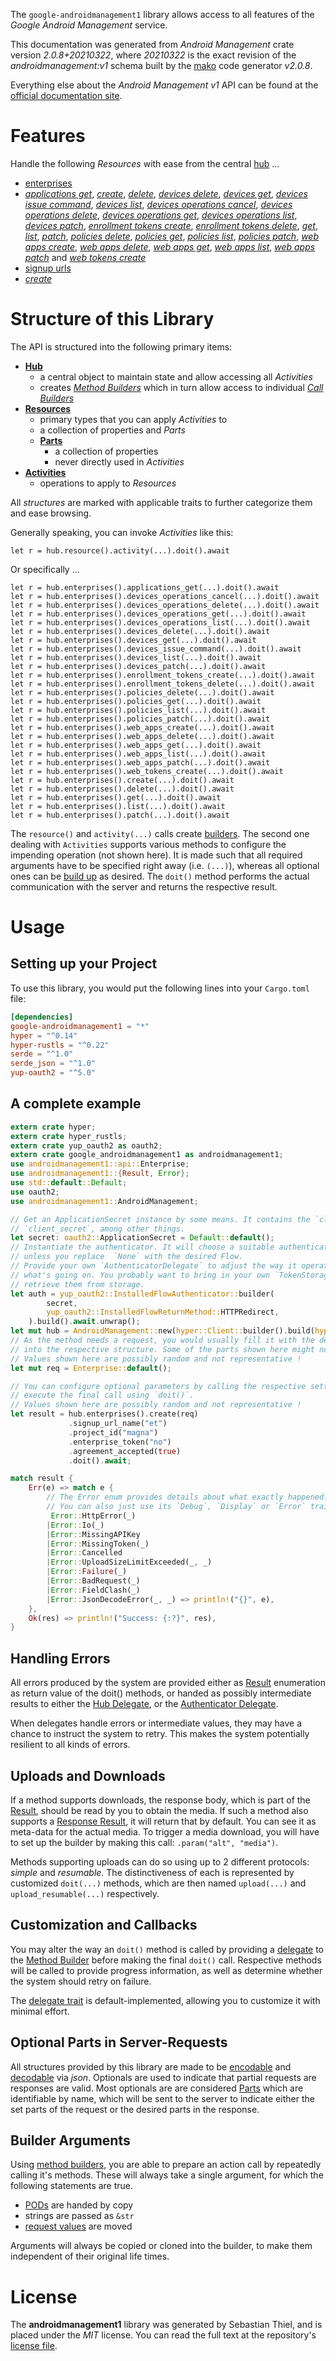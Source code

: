 <!---
DO NOT EDIT !
This file was generated automatically from 'src/mako/api/README.md.mako'
DO NOT EDIT !
-->
The `google-androidmanagement1` library allows access to all features of the *Google Android Management* service.

This documentation was generated from *Android Management* crate version *2.0.8+20210322*, where *20210322* is the exact revision of the *androidmanagement:v1* schema built by the [mako](http://www.makotemplates.org/) code generator *v2.0.8*.

Everything else about the *Android Management* *v1* API can be found at the
[official documentation site](https://developers.google.com/android/management).
# Features

Handle the following *Resources* with ease from the central [hub](https://docs.rs/google-androidmanagement1/2.0.8+20210322/google_androidmanagement1/AndroidManagement) ... 

* [enterprises](https://docs.rs/google-androidmanagement1/2.0.8+20210322/google_androidmanagement1/api::Enterprise)
 * [*applications get*](https://docs.rs/google-androidmanagement1/2.0.8+20210322/google_androidmanagement1/api::EnterpriseApplicationGetCall), [*create*](https://docs.rs/google-androidmanagement1/2.0.8+20210322/google_androidmanagement1/api::EnterpriseCreateCall), [*delete*](https://docs.rs/google-androidmanagement1/2.0.8+20210322/google_androidmanagement1/api::EnterpriseDeleteCall), [*devices delete*](https://docs.rs/google-androidmanagement1/2.0.8+20210322/google_androidmanagement1/api::EnterpriseDeviceDeleteCall), [*devices get*](https://docs.rs/google-androidmanagement1/2.0.8+20210322/google_androidmanagement1/api::EnterpriseDeviceGetCall), [*devices issue command*](https://docs.rs/google-androidmanagement1/2.0.8+20210322/google_androidmanagement1/api::EnterpriseDeviceIssueCommandCall), [*devices list*](https://docs.rs/google-androidmanagement1/2.0.8+20210322/google_androidmanagement1/api::EnterpriseDeviceListCall), [*devices operations cancel*](https://docs.rs/google-androidmanagement1/2.0.8+20210322/google_androidmanagement1/api::EnterpriseDeviceOperationCancelCall), [*devices operations delete*](https://docs.rs/google-androidmanagement1/2.0.8+20210322/google_androidmanagement1/api::EnterpriseDeviceOperationDeleteCall), [*devices operations get*](https://docs.rs/google-androidmanagement1/2.0.8+20210322/google_androidmanagement1/api::EnterpriseDeviceOperationGetCall), [*devices operations list*](https://docs.rs/google-androidmanagement1/2.0.8+20210322/google_androidmanagement1/api::EnterpriseDeviceOperationListCall), [*devices patch*](https://docs.rs/google-androidmanagement1/2.0.8+20210322/google_androidmanagement1/api::EnterpriseDevicePatchCall), [*enrollment tokens create*](https://docs.rs/google-androidmanagement1/2.0.8+20210322/google_androidmanagement1/api::EnterpriseEnrollmentTokenCreateCall), [*enrollment tokens delete*](https://docs.rs/google-androidmanagement1/2.0.8+20210322/google_androidmanagement1/api::EnterpriseEnrollmentTokenDeleteCall), [*get*](https://docs.rs/google-androidmanagement1/2.0.8+20210322/google_androidmanagement1/api::EnterpriseGetCall), [*list*](https://docs.rs/google-androidmanagement1/2.0.8+20210322/google_androidmanagement1/api::EnterpriseListCall), [*patch*](https://docs.rs/google-androidmanagement1/2.0.8+20210322/google_androidmanagement1/api::EnterprisePatchCall), [*policies delete*](https://docs.rs/google-androidmanagement1/2.0.8+20210322/google_androidmanagement1/api::EnterprisePolicyDeleteCall), [*policies get*](https://docs.rs/google-androidmanagement1/2.0.8+20210322/google_androidmanagement1/api::EnterprisePolicyGetCall), [*policies list*](https://docs.rs/google-androidmanagement1/2.0.8+20210322/google_androidmanagement1/api::EnterprisePolicyListCall), [*policies patch*](https://docs.rs/google-androidmanagement1/2.0.8+20210322/google_androidmanagement1/api::EnterprisePolicyPatchCall), [*web apps create*](https://docs.rs/google-androidmanagement1/2.0.8+20210322/google_androidmanagement1/api::EnterpriseWebAppCreateCall), [*web apps delete*](https://docs.rs/google-androidmanagement1/2.0.8+20210322/google_androidmanagement1/api::EnterpriseWebAppDeleteCall), [*web apps get*](https://docs.rs/google-androidmanagement1/2.0.8+20210322/google_androidmanagement1/api::EnterpriseWebAppGetCall), [*web apps list*](https://docs.rs/google-androidmanagement1/2.0.8+20210322/google_androidmanagement1/api::EnterpriseWebAppListCall), [*web apps patch*](https://docs.rs/google-androidmanagement1/2.0.8+20210322/google_androidmanagement1/api::EnterpriseWebAppPatchCall) and [*web tokens create*](https://docs.rs/google-androidmanagement1/2.0.8+20210322/google_androidmanagement1/api::EnterpriseWebTokenCreateCall)
* [signup urls](https://docs.rs/google-androidmanagement1/2.0.8+20210322/google_androidmanagement1/api::SignupUrl)
 * [*create*](https://docs.rs/google-androidmanagement1/2.0.8+20210322/google_androidmanagement1/api::SignupUrlCreateCall)




# Structure of this Library

The API is structured into the following primary items:

* **[Hub](https://docs.rs/google-androidmanagement1/2.0.8+20210322/google_androidmanagement1/AndroidManagement)**
    * a central object to maintain state and allow accessing all *Activities*
    * creates [*Method Builders*](https://docs.rs/google-androidmanagement1/2.0.8+20210322/google_androidmanagement1/client::MethodsBuilder) which in turn
      allow access to individual [*Call Builders*](https://docs.rs/google-androidmanagement1/2.0.8+20210322/google_androidmanagement1/client::CallBuilder)
* **[Resources](https://docs.rs/google-androidmanagement1/2.0.8+20210322/google_androidmanagement1/client::Resource)**
    * primary types that you can apply *Activities* to
    * a collection of properties and *Parts*
    * **[Parts](https://docs.rs/google-androidmanagement1/2.0.8+20210322/google_androidmanagement1/client::Part)**
        * a collection of properties
        * never directly used in *Activities*
* **[Activities](https://docs.rs/google-androidmanagement1/2.0.8+20210322/google_androidmanagement1/client::CallBuilder)**
    * operations to apply to *Resources*

All *structures* are marked with applicable traits to further categorize them and ease browsing.

Generally speaking, you can invoke *Activities* like this:

```Rust,ignore
let r = hub.resource().activity(...).doit().await
```

Or specifically ...

```ignore
let r = hub.enterprises().applications_get(...).doit().await
let r = hub.enterprises().devices_operations_cancel(...).doit().await
let r = hub.enterprises().devices_operations_delete(...).doit().await
let r = hub.enterprises().devices_operations_get(...).doit().await
let r = hub.enterprises().devices_operations_list(...).doit().await
let r = hub.enterprises().devices_delete(...).doit().await
let r = hub.enterprises().devices_get(...).doit().await
let r = hub.enterprises().devices_issue_command(...).doit().await
let r = hub.enterprises().devices_list(...).doit().await
let r = hub.enterprises().devices_patch(...).doit().await
let r = hub.enterprises().enrollment_tokens_create(...).doit().await
let r = hub.enterprises().enrollment_tokens_delete(...).doit().await
let r = hub.enterprises().policies_delete(...).doit().await
let r = hub.enterprises().policies_get(...).doit().await
let r = hub.enterprises().policies_list(...).doit().await
let r = hub.enterprises().policies_patch(...).doit().await
let r = hub.enterprises().web_apps_create(...).doit().await
let r = hub.enterprises().web_apps_delete(...).doit().await
let r = hub.enterprises().web_apps_get(...).doit().await
let r = hub.enterprises().web_apps_list(...).doit().await
let r = hub.enterprises().web_apps_patch(...).doit().await
let r = hub.enterprises().web_tokens_create(...).doit().await
let r = hub.enterprises().create(...).doit().await
let r = hub.enterprises().delete(...).doit().await
let r = hub.enterprises().get(...).doit().await
let r = hub.enterprises().list(...).doit().await
let r = hub.enterprises().patch(...).doit().await
```

The `resource()` and `activity(...)` calls create [builders][builder-pattern]. The second one dealing with `Activities` 
supports various methods to configure the impending operation (not shown here). It is made such that all required arguments have to be 
specified right away (i.e. `(...)`), whereas all optional ones can be [build up][builder-pattern] as desired.
The `doit()` method performs the actual communication with the server and returns the respective result.

# Usage

## Setting up your Project

To use this library, you would put the following lines into your `Cargo.toml` file:

```toml
[dependencies]
google-androidmanagement1 = "*"
hyper = "^0.14"
hyper-rustls = "^0.22"
serde = "^1.0"
serde_json = "^1.0"
yup-oauth2 = "^5.0"
```

## A complete example

```Rust
extern crate hyper;
extern crate hyper_rustls;
extern crate yup_oauth2 as oauth2;
extern crate google_androidmanagement1 as androidmanagement1;
use androidmanagement1::api::Enterprise;
use androidmanagement1::{Result, Error};
use std::default::Default;
use oauth2;
use androidmanagement1::AndroidManagement;

// Get an ApplicationSecret instance by some means. It contains the `client_id` and 
// `client_secret`, among other things.
let secret: oauth2::ApplicationSecret = Default::default();
// Instantiate the authenticator. It will choose a suitable authentication flow for you, 
// unless you replace  `None` with the desired Flow.
// Provide your own `AuthenticatorDelegate` to adjust the way it operates and get feedback about 
// what's going on. You probably want to bring in your own `TokenStorage` to persist tokens and
// retrieve them from storage.
let auth = yup_oauth2::InstalledFlowAuthenticator::builder(
        secret,
        yup_oauth2::InstalledFlowReturnMethod::HTTPRedirect,
    ).build().await.unwrap();
let mut hub = AndroidManagement::new(hyper::Client::builder().build(hyper_rustls::HttpsConnector::with_native_roots()), auth);
// As the method needs a request, you would usually fill it with the desired information
// into the respective structure. Some of the parts shown here might not be applicable !
// Values shown here are possibly random and not representative !
let mut req = Enterprise::default();

// You can configure optional parameters by calling the respective setters at will, and
// execute the final call using `doit()`.
// Values shown here are possibly random and not representative !
let result = hub.enterprises().create(req)
             .signup_url_name("et")
             .project_id("magna")
             .enterprise_token("no")
             .agreement_accepted(true)
             .doit().await;

match result {
    Err(e) => match e {
        // The Error enum provides details about what exactly happened.
        // You can also just use its `Debug`, `Display` or `Error` traits
         Error::HttpError(_)
        |Error::Io(_)
        |Error::MissingAPIKey
        |Error::MissingToken(_)
        |Error::Cancelled
        |Error::UploadSizeLimitExceeded(_, _)
        |Error::Failure(_)
        |Error::BadRequest(_)
        |Error::FieldClash(_)
        |Error::JsonDecodeError(_, _) => println!("{}", e),
    },
    Ok(res) => println!("Success: {:?}", res),
}

```
## Handling Errors

All errors produced by the system are provided either as [Result](https://docs.rs/google-androidmanagement1/2.0.8+20210322/google_androidmanagement1/client::Result) enumeration as return value of
the doit() methods, or handed as possibly intermediate results to either the 
[Hub Delegate](https://docs.rs/google-androidmanagement1/2.0.8+20210322/google_androidmanagement1/client::Delegate), or the [Authenticator Delegate](https://docs.rs/yup-oauth2/*/yup_oauth2/trait.AuthenticatorDelegate.html).

When delegates handle errors or intermediate values, they may have a chance to instruct the system to retry. This 
makes the system potentially resilient to all kinds of errors.

## Uploads and Downloads
If a method supports downloads, the response body, which is part of the [Result](https://docs.rs/google-androidmanagement1/2.0.8+20210322/google_androidmanagement1/client::Result), should be
read by you to obtain the media.
If such a method also supports a [Response Result](https://docs.rs/google-androidmanagement1/2.0.8+20210322/google_androidmanagement1/client::ResponseResult), it will return that by default.
You can see it as meta-data for the actual media. To trigger a media download, you will have to set up the builder by making
this call: `.param("alt", "media")`.

Methods supporting uploads can do so using up to 2 different protocols: 
*simple* and *resumable*. The distinctiveness of each is represented by customized 
`doit(...)` methods, which are then named `upload(...)` and `upload_resumable(...)` respectively.

## Customization and Callbacks

You may alter the way an `doit()` method is called by providing a [delegate](https://docs.rs/google-androidmanagement1/2.0.8+20210322/google_androidmanagement1/client::Delegate) to the 
[Method Builder](https://docs.rs/google-androidmanagement1/2.0.8+20210322/google_androidmanagement1/client::CallBuilder) before making the final `doit()` call. 
Respective methods will be called to provide progress information, as well as determine whether the system should 
retry on failure.

The [delegate trait](https://docs.rs/google-androidmanagement1/2.0.8+20210322/google_androidmanagement1/client::Delegate) is default-implemented, allowing you to customize it with minimal effort.

## Optional Parts in Server-Requests

All structures provided by this library are made to be [encodable](https://docs.rs/google-androidmanagement1/2.0.8+20210322/google_androidmanagement1/client::RequestValue) and 
[decodable](https://docs.rs/google-androidmanagement1/2.0.8+20210322/google_androidmanagement1/client::ResponseResult) via *json*. Optionals are used to indicate that partial requests are responses 
are valid.
Most optionals are are considered [Parts](https://docs.rs/google-androidmanagement1/2.0.8+20210322/google_androidmanagement1/client::Part) which are identifiable by name, which will be sent to 
the server to indicate either the set parts of the request or the desired parts in the response.

## Builder Arguments

Using [method builders](https://docs.rs/google-androidmanagement1/2.0.8+20210322/google_androidmanagement1/client::CallBuilder), you are able to prepare an action call by repeatedly calling it's methods.
These will always take a single argument, for which the following statements are true.

* [PODs][wiki-pod] are handed by copy
* strings are passed as `&str`
* [request values](https://docs.rs/google-androidmanagement1/2.0.8+20210322/google_androidmanagement1/client::RequestValue) are moved

Arguments will always be copied or cloned into the builder, to make them independent of their original life times.

[wiki-pod]: http://en.wikipedia.org/wiki/Plain_old_data_structure
[builder-pattern]: http://en.wikipedia.org/wiki/Builder_pattern
[google-go-api]: https://github.com/google/google-api-go-client

# License
The **androidmanagement1** library was generated by Sebastian Thiel, and is placed 
under the *MIT* license.
You can read the full text at the repository's [license file][repo-license].

[repo-license]: https://github.com/Byron/google-apis-rsblob/main/LICENSE.md
